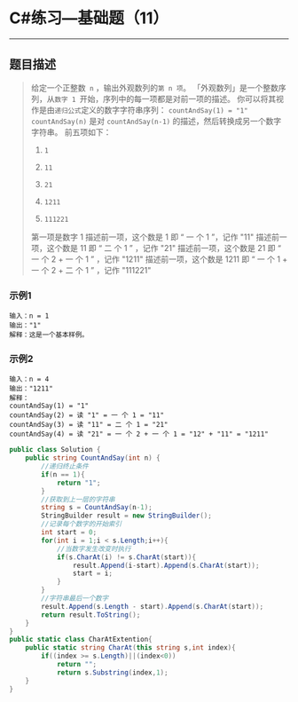 

#  C#练习—基础题（11）

***
##  题目描述
> 给定一个正整数` n` ，输出外观数列的`第 n 项`。
> 「外观数列」是一个整数序列，从`数字 1 `开始，序列中的每一项都是对前一项的描述。
> 你可以将其视作是由`递归公式`定义的数字字符串序列：
> `countAndSay(1) = "1"`
> `countAndSay(n)` 是对 `countAndSay(n-1)` 的描述，然后转换成另一个数字字符串。
> 前五项如下：
>
> 1.     1
> 2.     11
> 3.     21
> 4.     1211
> 5.     111221
> 第一项是数字 1 
> 描述前一项，这个数是 1 即 “ 一 个 1 ”，记作 "11"
> 描述前一项，这个数是 11 即 “ 二 个 1 ” ，记作 "21"
> 描述前一项，这个数是 21 即 “ 一 个 2 + 一 个 1 ” ，记作 "1211"
> 描述前一项，这个数是 1211 即 “ 一 个 1 + 一 个 2 + 二 个 1 ” ，记作 "111221"
>

### 示例1
```
输入：n = 1
输出："1"
解释：这是一个基本样例。
```
### 示例2
```
输入：n = 4
输出："1211"
解释：
countAndSay(1) = "1"
countAndSay(2) = 读 "1" = 一 个 1 = "11"
countAndSay(3) = 读 "11" = 二 个 1 = "21"
countAndSay(4) = 读 "21" = 一 个 2 + 一 个 1 = "12" + "11" = "1211"
```
```C#
public class Solution {
    public string CountAndSay(int n) {
        //递归终止条件
        if(n == 1){
            return "1";
        }
        //获取到上一层的字符串
        string s = CountAndSay(n-1);
        StringBuilder result = new StringBuilder();
        //记录每个数字的开始索引
        int start = 0;
        for(int i = 1;i < s.Length;i++){
            //当数字发生改变时执行
            if(s.CharAt(i) != s.CharAt(start)){
                result.Append(i-start).Append(s.CharAt(start));
                start = i;
            }
        }
        //字符串最后一个数字
        result.Append(s.Length - start).Append(s.CharAt(start));
        return result.ToString();
    }
}
public static class CharAtExtention{
    public static string CharAt(this string s,int index){
        if((index >= s.Length)||(index<0))
            return "";
            return s.Substring(index,1);
    }
}
```

